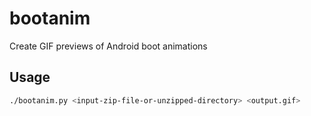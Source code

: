 # bootanim

Create GIF previews of Android boot animations

## Usage

```bash
./bootanim.py <input-zip-file-or-unzipped-directory> <output.gif>
```

